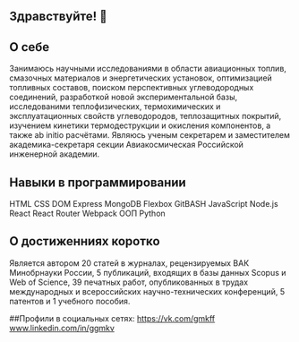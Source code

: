 ## Здравствуйте! 👋

<!--
**AlexanderMolokanov/AlexanderMolokanov** is a ✨ _special_ ✨ repository because its `README.md` (this file) appears on your GitHub profile.

Here are some ideas to get you started:

- 🔭 I’m currently working on ...
- 🌱 I’m currently learning ...
- 👯 I’m looking to collaborate on ...
- 🤔 I’m looking for help with ...
- 💬 Ask me about ...
- 📫 How to reach me: ...
- 😄 Pronouns: ...
- ⚡ Fun fact: ...
-->

## О себе 

Занимаюсь научными исследованиями в области авиационных топлив, смазочных материалов и энергетических установок, оптимизацией топливных составов, поиском перспективных углеводородных соединений, разработкой новой экспериментальной базы, исследованими теплофизических, термохимических и эксплуатационных свойств углеводородов, теплозащитных покрытий, изучением кинетики термодеструкции и окисления компонентов, а также ab initio расчётами. Являюсь ученым секретарем и заместителем академика-секретаря секции Авиакосмическая Российской инженерной академии. 

## Навыки в программировании
HTML
CSS
DOM
Express
MongoDB 
Flexbox 
GitBASH
JavaScript
Node.js
React
React Router
Webpack
ООП
Python

## О достиженниях коротко
Является автором 20 статей в журналах, рецензируемых ВАК Минобрнауки России, 5 публикаций, входящих в базы данных Scopus и Web of Science, 39 печатных работ, опубликованных в трудах международных и всероссийских научно-технических конференций, 5 патентов и 1 учебного пособия.

##Профили в социальных сетях:
https://vk.com/gmkff
www.linkedin.com/in/ggmkv
